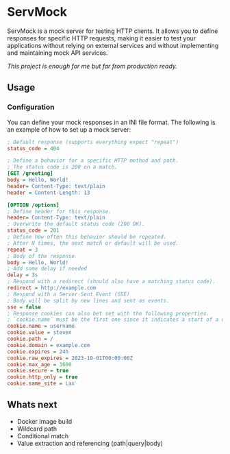 # ServMock
ServMock is a mock server for testing HTTP clients. It allows you to define responses for specific HTTP requests, making it easier to test your applications without relying on external services and without implementing and maintaining mock API services.

*This project is enough for me but far from production ready.*

## Usage

### Configuration

You can define your mock responses in an INI file format. The following is an example of how to set up a mock server:

```ini
; Default response (supports everything expect "repeat")
status_code = 404

; Define a behavior for a specific HTTP method and path.
; The status code is 200 on a match.
[GET /greeting]
body = Hello, World!
header= Content-Type: text/plain
header = Content-Length: 13

[OPTION /options]
; Define header for this response.
header= Content-Type: text/plain
; Overwrite the default status code (200 OK).
status_code = 201
; Define how often this behavior should be repeated.
; After N times, the next match or default will be used.
repeat = 3
; Body of the response
body = Hello, World!
; Add some delay if needed
delay = 3s
; Respond with a redirect (should also have a matching status code).
redirect = http://example.com
; Respond with a Server-Sent Event (SSE)
; Body will be split by new lines and sent as events.
sse = false
; Response cookies can also bet set with the following properties.
; `cookie.name` must be the first one since it indicates a start of a cookie.
cookie.name = username
cookie.value = steven
cookie.path = /
cookie.domain = example.com
cookie.expires = 24h
cookie.raw_expires = 2023-10-01T00:00:00Z
cookie.max_age = 3600
cookie.secure = true
cookie.http_only = true
cookie.same_site = Lax
```

## Whats next
* Docker image build
* Wildcard path
* Conditional match
* Value extraction and referencing (path|query|body)

